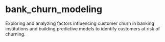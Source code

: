 # bank_churn_modeling
Exploring and analyzing factors influencing customer churn in banking institutions and building predictive models to identify customers at risk of churning.
